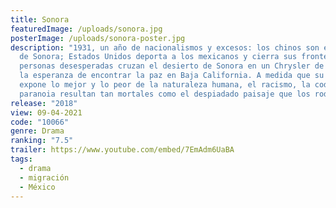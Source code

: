 ```yaml
---
title: Sonora
featuredImage: /uploads/sonora.jpg
posterImage: /uploads/sonora-poster.jpg
description: "1931, un año de nacionalismos y excesos: los chinos son expulsados
  de Sonora; Estados Unidos deporta a los mexicanos y cierra sus fronteras. Doce
  personas desesperadas cruzan el desierto de Sonora en un Chrysler de 1929, con
  la esperanza de encontrar la paz en Baja California. A medida que su estadía
  expone lo mejor y lo peor de la naturaleza humana, el racismo, la codicia y la
  paranoia resultan tan mortales como el despiadado paisaje que los rodea. "
release: "2018"
view: 09-04-2021
code: "10066"
genre: Drama
ranking: "7.5"
trailer: https://www.youtube.com/embed/7EmAdm6UaBA
tags:
  - drama
  - migración
  - México
---
```

